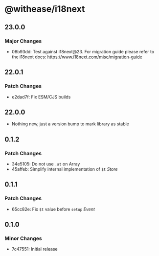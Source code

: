 # @withease/i18next

## 23.0.0

### Major Changes

- 08b93dd: Test against i18next@23. For migration guide please refer to the i18next docs: https://www.i18next.com/misc/migration-guide

## 22.0.1

### Patch Changes

- e2dad7f: Fix ESM/CJS builds

## 22.0.0

- Nothing new, just a version bump to mark library as stable

## 0.1.2

### Patch Changes

- 34e5105: Do not use `.at` on Array
- 45affeb: Simplify internal implementation of `$t` _Store_

## 0.1.1

### Patch Changes

- 65cc82e: Fix `$t` value before `setup` _Event_

## 0.1.0

### Minor Changes

- 7c47551: Initial release
